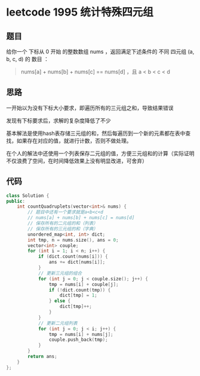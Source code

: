 # leetcode 1995   统计特殊四元组

## 题目

给你一个 下标从 0 开始 的整数数组 nums ，返回满足下述条件的 不同 四元组 (a, b, c, d) 的 数目 ：

> nums[a] + nums[b] + nums[c] == nums[d] ，且
> a < b < c < d

## 思路

一开始以为没有下标大小要求，即遍历所有的三元组之和，导致结果错误

发现有下标要求后，求解的复杂度降低了不少

基本解法是使用hash表存储三元组的和，然后每遍历到一个新的元素都在表中查找，如果存在对应的值，就进行计数，否则不做处理。

在个人的解法中还使用一个列表保存二元组的值，方便三元组和的计算（实际证明不仅浪费了空间，在时间降低效果上没有明显改进，可舍弃）

## 代码

```c++
class Solution {
public:
    int countQuadruplets(vector<int>& nums) {
        // 题目中还有一个要求就是a<b<c<d
        // nums[a] + nums[b] + nums[c] = nums[d]
        // 保存所有的二元组的和（列表）
        // 保存所有的三元组的和（字典）
        unordered_map<int, int> dict;
        int tmp, n = nums.size(), ans = 0;
        vector<int> couple;
        for (int i = 1; i < n; i++) {
            if (dict.count(nums[i])) {
                ans += dict[nums[i]];
            }
            // 更新三元组的组合
            for (int j = 0; j < couple.size(); j++) {
                tmp = nums[i] + couple[j];
                if (!dict.count(tmp)) {
                    dict[tmp] = 1;
                } else {
                    dict[tmp]++;
                }
            }
            // 更新二元组列表
            for (int j = 0; j < i; j++) {
                tmp = nums[i] + nums[j];
                couple.push_back(tmp);
            }
        }
        return ans;
    }
};
```



